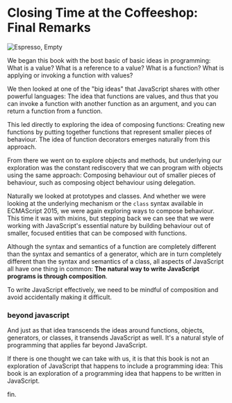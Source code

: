 # Closing Time at the Coffeeshop: Final Remarks

![Espresso, Empty](images/espresso-empty.jpg)

We began this book with the bost basic of basic ideas in programming: What is a value? What is a reference to a value? What is a function? What is applying or invoking a function with values?

We then looked at one of the "big ideas" that JavaScript shares with other powerful languages: The idea that functions are values, and thus that you can invoke a function with another function as an argument, and you can return a function from a function.

This led directly to exploring the idea of composing functions: Creating new functions by putting together functions that represent smaller pieces of behaviour. The idea of function decorators emerges naturally from this approach.

From there we went on to explore objects and methods, but underlying our exploration was the constant rediscovery that we can program with objects using the same approach: Composing behaviour out of smaller pieces of behaviour, such as composing object behaviour using delegation.

Naturally we looked at prototypes and classes. And whether we were looking at the underlying mechanism or the `class` syntax available in ECMAScript 2015, we were again exploring ways to compose behaviour. This time it was with mixins, but stepping back we can see that we were working with JavaScript's essential nature by building behaviour out of smaller, focused entities that can be composed with functions.

Although the syntax and semantics of a function are completely different than the syntax and semantics of a generator, which are in turn completely different than the syntax and semantics of a class, all aspects of JavaScript all have one thing in common: **The natural way to write JavaScript programs is through composition**.

To write JavaScript effectively, we need to be mindful of composition and avoid accidentally making it difficult.

### beyond javascript

And just as that idea transcends the ideas around functions, objects, generators, or classes, it transends JavaScript as well. It's a natural style of programming that applies far beyond JavaScript.

If there is one thought we can take with us, it is that this book is not an exploration of JavaScript that happens to include a programming idea: This book is an exploration of a programming idea that happens to be written in JavaScript.

fin.
